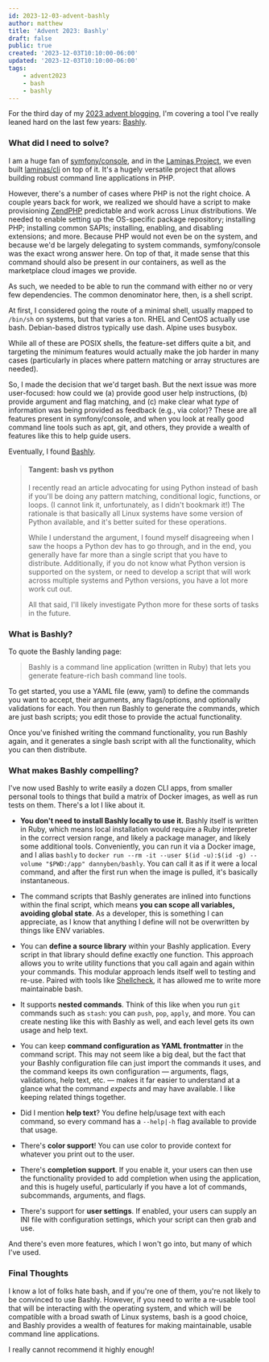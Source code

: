 ```yaml
---
id: 2023-12-03-advent-bashly
author: matthew
title: 'Advent 2023: Bashly'
draft: false
public: true
created: '2023-12-03T10:10:00-06:00'
updated: '2023-12-03T10:10:00-06:00'
tags:
    - advent2023
    - bash
    - bashly
---
```


For the third day of my [2023 advent blogging](https://mwop.net/blog/tag/advent2023), I'm covering a tool I've really leaned hard on the last few years: [Bashly](https://bashly.dannyb.co/).

<!--- EXTENDED -->

### What did I need to solve?

I am a huge fan of [symfony/console](https://symfony.com/doc/current/components/console.html), and in the [Laminas Project](https://getlaminas.org), we even built [laminas/cli](https://docs.laminas.dev/laminas-cli/) on top of it.
It's a hugely versatile project that allows building robust command line applications in PHP.

However, there's a number of cases where PHP is not the right choice.
A couple years back for work, we realized we should have a script to make provisioning [ZendPHP](https://www.zend.com/products/zendphp-enterprise) predictable and work across Linux distributions.
We needed to enable setting up the OS-specific package repository; installing PHP; installing common SAPIs; installing, enabling, and disabling extensions; and more.
Because PHP would not even be on the system, and because we'd be largely delegating to system commands, symfony/console was the exact wrong answer here.
On top of that, it made sense that this command should also be present in our containers, as well as the marketplace cloud images we provide.

As such, we needed to be able to run the command with either no or very few dependencies.
The common denominator here, then, is a shell script.

At first, I considered going the route of a minimal shell, usually mapped to `/bin/sh` on systems, but that varies a ton.
RHEL and CentOS actually use bash.
Debian-based distros typically use dash.
Alpine uses busybox.

While all of these are POSIX shells, the feature-set differs quite a bit, and targeting the minimum features would actually make the job harder in many cases (particularly in places where pattern matching or array structures are needed).

So, I made the decision that we'd target bash.
But the next issue was more user-focused: how could we (a) provide good user help instructions, (b) provide argument and flag matching, and (c) make clear what _type_ of information was being provided as feedback (e.g., via color)?
These are all features present in symfony/console, and when you look at really good command line tools such as apt, git, and others, they provide a wealth of features like this to help guide users.

Eventually, I found [Bashly](https://bashly.dannyb.co/).

> #### Tangent: bash vs python
>
> I recently read an article advocating for using Python instead of bash if you'll be doing any pattern matching, conditional logic, functions, or loops.
> (I cannot link it, unfortunately, as I didn't bookmark it!)
> The rationale is that basically all Linux systems have some version of Python available, and it's better suited for these operations.
>
> While I understand the argument, I found myself disagreeing when I saw the hoops a Python dev has to go through, and in the end, you generally have far more than a single script that you have to distribute.
> Additionally, if you do not know what Python version is supported on the system, or need to develop a script that will work across multiple systems and Python versions, you have a lot more work cut out.
>
> All that said, I'll likely investigate Python more for these sorts of tasks in the future.

### What is Bashly?

To quote the Bashly landing page:

> Bashly is a command line application (written in Ruby) that lets you generate feature-rich bash command line tools.

To get started, you use a YAML file (eww, yaml) to define the commands you want to accept, their arguments, any flags/options, and optionally validations for each.
You then run Bashly to generate the commands, which are just bash scripts; you edit those to provide the actual functionality.

Once you've finished writing the command functionality, you run Bashly again, and it generates a single bash script with all the functionality, which you can then distribute.

### What makes Bashly compelling?

I've now used Bashly to write easily a dozen CLI apps, from smaller personal tools to things that build a matrix of Docker images, as well as run tests on them.
There's a lot I like about it.

- **You don't need to install Bashly locally to use it.**
  Bashly itself is written in Ruby, which means local installation would require a Ruby interpreter in the correct version range, and likely a package manager, and likely some additional tools.
  Conveniently, you can run it via a Docker image, and I alias `bashly` to `docker run --rm -it --user $(id -u):$(id -g) --volume "$PWD:/app" dannyben/bashly`.
  You can call it as if it were a local command, and after the first run when the image is pulled, it's basically instantaneous.

- The command scripts that Bashly generates are inlined into functions within the final script, which means **you can scope all variables, avoiding global state**.
  As a developer, this is something I can appreciate, as I know that anything I define will not be overwritten by things like ENV variables.

- You can **define a source library** within your Bashly application.
  Every script in that library should define exactly one function.
  This approach allows you to write utility functions that you call again and again within your commands.
  This modular approach lends itself well to testing and re-use.
  Paired with tools like [Shellcheck](https://www.shellcheck.net), it has allowed me to write more maintainable bash.

- It supports **nested commands**.
  Think of this like when you run `git` commands such as `stash`: you can `push`, `pop`, `apply`, and more.
  You can create nesting like this with Bashly as well, and each level gets its own usage and help text.

- You can keep **command configuration as YAML frontmatter** in the command script.
  This may not seem like a big deal, but the fact that your Bashly configuration file can just import the commands it uses, and the command keeps its own configuration — arguments, flags, validations, help text, etc. — makes it far easier to understand at a glance what the command _expects_ and may have available.
  I like keeping related things together.

- Did I mention **help text**?
  You define help/usage text with each command, so every command has a `--help|-h` flag available to provide that usage.

- There's **color support**!
  You can use color to provide context for whatever you print out to the user.

- There's **completion support**.
  If you enable it, your users can then use the functionality provided to add completion when using the application, and this is hugely useful, particularly if you have a lot of commands, subcommands, arguments, and flags.

- There's support for **user settings**.
  If enabled, your users can supply an INI file with configuration settings, which your script can then grab and use.

And there's even more features, which I won't go into, but many of which I've used.

### Final Thoughts

I know a lot of folks hate bash, and if you're one of them, you're not likely to be convinced to use Bashly.
However, if you need to write a re-usable tool that will be interacting with the operating system, and which will be compatible with a broad swath of Linux systems, bash is a good choice, and Bashly provides a wealth of features for making maintainable, usable command line applications.

I really cannot recommend it highly enough!
